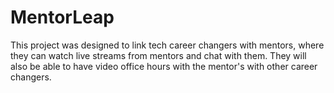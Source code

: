 MentorLeap
======================

This project was designed to link tech career changers with mentors, where they can watch live streams from mentors and chat with them. They will also be able to have video office hours with the mentor's with other career changers.
